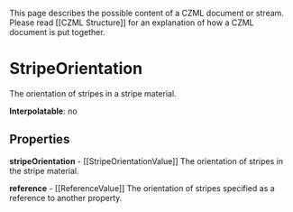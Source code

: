 This page describes the possible content of a CZML document or stream.  Please read [[CZML Structure]] for an explanation of how a CZML document is put together.

# StripeOrientation

The orientation of stripes in a stripe material.

**Interpolatable**: no

## Properties

**stripeOrientation** - [[StripeOrientationValue]]
The orientation of stripes in the stripe material.


**reference** - [[ReferenceValue]]
The orientation of stripes specified as a reference to another property.


